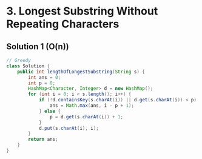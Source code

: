 # 3. Longest Substring Without Repeating Characters

## Solution 1 (O(n))

```java
// Greedy
class Solution {
    public int lengthOfLongestSubstring(String s) {
        int ans = 0;
        int p = 0;
        HashMap<Character, Integer> d = new HashMap();
        for (int i = 0; i < s.length(); i++) {
        	if (!d.containsKey(s.charAt(i)) || d.get(s.charAt(i)) < p) {
        		ans = Math.max(ans, i - p + 1);
        	} else {
        		p = d.get(s.charAt(i)) + 1;
        	}
        	d.put(s.charAt(i), i);
        }
        return ans;    
    }
}
```

